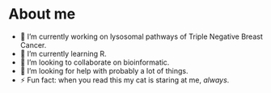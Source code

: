 # About me

- 🔭 I’m currently working on lysosomal pathways of Triple Negative Breast Cancer.
- 🌱 I’m currently learning R.
- 👯 I’m looking to collaborate on bioinformatic.
- 🤔 I’m looking for help with probably a lot of things.
- ⚡ Fun fact: when you read this my cat is staring at me, *always*.
